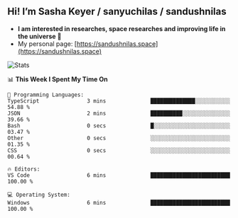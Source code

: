 ## Hi! I’m Sasha Keyer / sanyuchilas / sandushnilas

- **I am interested in researches, space researches and improving life in the universe 🌠**  
- My personal page: [https://sandushnilas.space](https://sandushnilas.space)

![Stats](https://github-readme-stats.vercel.app/api?username=sanyuchilas&show_icons=true&theme=react&hide=issues&count_private=true&layout=compact)

<!--START_SECTION:waka-->
📊 **This Week I Spent My Time On** 

```text
💬 Programming Languages: 
TypeScript               3 mins              ██████████████░░░░░░░░░░░   54.88 % 
JSON                     2 mins              ██████████░░░░░░░░░░░░░░░   39.66 % 
Bash                     0 secs              █░░░░░░░░░░░░░░░░░░░░░░░░   03.47 % 
Other                    0 secs              ░░░░░░░░░░░░░░░░░░░░░░░░░   01.35 % 
CSS                      0 secs              ░░░░░░░░░░░░░░░░░░░░░░░░░   00.64 % 

🔥 Editors: 
VS Code                  6 mins              █████████████████████████   100.00 % 

💻 Operating System: 
Windows                  6 mins              █████████████████████████   100.00 % 
```


<!--END_SECTION:waka-->
